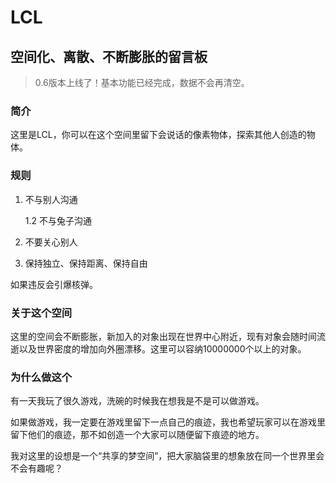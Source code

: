 # LCL
## 空间化、离散、不断膨胀的留言板

>0.6版本上线了！基本功能已经完成，数据不会再清空。
### 简介

这里是LCL，你可以在这个空间里留下会说话的像素物体，探索其他人创造的物体。

### 规则

1. 不与别人沟通

    1.2 不与兔子沟通

2. 不要关心别人

3. 保持独立、保持距离、保持自由

如果违反会引爆核弹。

### 关于这个空间

这里的空间会不断膨胀，新加入的对象出现在世界中心附近，现有对象会随时间流逝以及世界密度的增加向外圈漂移。这里可以容纳10000000个以上的对象。

### 为什么做这个

有一天我玩了很久游戏，洗碗的时候我在想我是不是可以做游戏。

如果做游戏，我一定要在游戏里留下一点自己的痕迹，我也希望玩家可以在游戏里留下他们的痕迹，那不如创造一个大家可以随便留下痕迹的地方。

我对这里的设想是一个“共享的梦空间”，把大家脑袋里的想象放在同一个世界里会不会有趣呢？